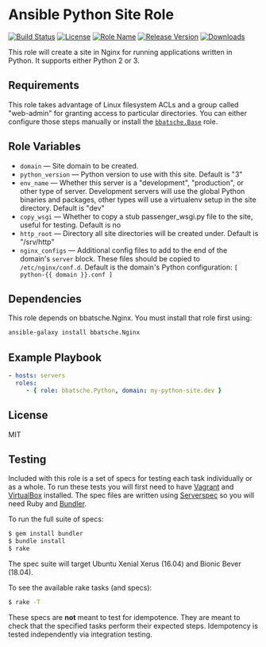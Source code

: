 Ansible Python Site Role
========================

[![Build Status](https://travis-ci.org/bbatsche/Ansible-Python-Site-Role.svg)](https://travis-ci.org/bbatsche/Ansible-Python-Site-Role)
[![License](https://img.shields.io/github/license/bbatsche/Ansible-Python-Site-Role.svg)](LICENSE)
[![Role Name](https://img.shields.io/ansible/role/7433.svg)](https://galaxy.ansible.com/bbatsche/Python)
[![Release Version](https://img.shields.io/github/tag/bbatsche/Ansible-Python-Site-Role.svg)](https://galaxy.ansible.com/bbatsche/Python)
[![Downloads](https://img.shields.io/ansible/role/d/7433.svg)](https://galaxy.ansible.com/bbatsche/Python)

This role will create a site in Nginx for running applications written in Python. It supports either Python 2 or 3.

Requirements
------------

This role takes advantage of Linux filesystem ACLs and a group called "web-admin" for granting access to particular directories. You can either configure those steps manually or install the [`bbatsche.Base`](https://galaxy.ansible.com/bbatsche/Base/) role.

Role Variables
--------------

- `domain` &mdash; Site domain to be created.
- `python_version` &mdash; Python version to use with this site. Default is "3"
- `env_name` &mdash; Whether this server is a "development", "production", or other type of server. Development servers will use the global Python binaries and packages, other types will use a virtualenv setup in the site directory. Default is "dev"
- `copy_wsgi` &mdash; Whether to copy a stub passenger_wsgi.py file to the site, useful for testing. Default is no
- `http_root` &mdash; Directory all site directories will be created under. Default is "/srv/http"
- `nginx_configs` &mdash; Additional config files to add to the end of the domain's `server` block. These files should be copied to `/etc/nginx/conf.d`. Default is the domain's Python configuration: `[ python-{{ domain }}.conf ]`

Dependencies
------------

This role depends on bbatsche.Nginx. You must install that role first using:

```bash
ansible-galaxy install bbatsche.Nginx
```

Example Playbook
----------------

```yml
- hosts: servers
  roles:
     - { role: bbatsche.Python, domain: my-python-site.dev }
```

License
-------

MIT

Testing
-------

Included with this role is a set of specs for testing each task individually or as a whole. To run these tests you will first need to have [Vagrant](https://www.vagrantup.com/) and [VirtualBox](https://www.virtualbox.org/) installed. The spec files are written using [Serverspec](http://serverspec.org/) so you will need Ruby and [Bundler](http://bundler.io/).

To run the full suite of specs:

```bash
$ gem install bundler
$ bundle install
$ rake
```

The spec suite will target Ubuntu Xenial Xerus (16.04) and Bionic Bever (18.04).

To see the available rake tasks (and specs):

```bash
$ rake -T
```

These specs are **not** meant to test for idempotence. They are meant to check that the specified tasks perform their expected steps. Idempotency is tested independently via integration testing.
